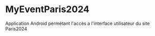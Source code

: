 # MyEventParis2024
Application Android permétant l'accès a l'interface utilisateur du site Paris2024
